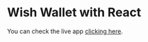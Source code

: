 # Wish Wallet with React

You can check the live app [clicking here](https://wish-wallet-panel.vercel.app/).
